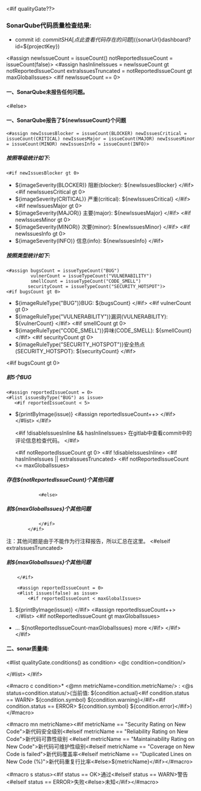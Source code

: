 <#if qualityGate??>
### SonarQube代码质量检查结果: 
+ commit id: ${commitSHA}
[点此查看代码存在的问题](${sonarUrl}dashboard?id=${projectKey})

<#assign newIssueCount = issueCount() notReportedIssueCount = issueCount(false)>
<#assign hasInlineIssues = newIssueCount gt notReportedIssueCount extraIssuesTruncated = notReportedIssueCount gt maxGlobalIssues>
<#if newIssueCount == 0>
#### 一、SonarQube未报告任何问题。
<#else>
#### 一、SonarQube报告了${newIssueCount}个问题
    <#assign newIssuesBlocker = issueCount(BLOCKER) newIssuesCritical = issueCount(CRITICAL) newIssuesMajor = issueCount(MAJOR) newIssuesMinor = issueCount(MINOR) newIssuesInfo = issueCount(INFO)>
##### 按照等级统计如下:     
    <#if newIssuesBlocker gt 0>
* ${imageSeverity(BLOCKER)} 阻断(blocker): ${newIssuesBlocker} 
    </#if>
    <#if newIssuesCritical gt 0>
* ${imageSeverity(CRITICAL)} 严重(critical): ${newIssuesCritical} 
    </#if>
    <#if newIssuesMajor gt 0>
* ${imageSeverity(MAJOR)} 主要(major): ${newIssuesMajor} 
    </#if>
    <#if newIssuesMinor gt 0>
* ${imageSeverity(MINOR)} 次要(minor): ${newIssuesMinor} 
    </#if>
    <#if newIssuesInfo gt 0>
* ${imageSeverity(INFO)} 信息(info): ${newIssuesInfo} 
    </#if>

##### 按照类型统计如下:     
    <#assign bugsCount = issueTypeCount("BUG") 
             vulnerCount = issueTypeCount("VULNERABILITY")
             smellCount = issueTypeCount("CODE_SMELL")
            securityCount = issueTypeCount("SECURITY_HOTSPOT")>
    <#if bugsCount gt 0>
* ${imageRuleType("BUG")}BUG: ${bugsCount}
    </#if>
    <#if vulnerCount gt 0>
* ${imageRuleType("VULNERABILITY")}漏洞(VULNERABILITY): ${vulnerCount}
    </#if>
    <#if smellCount gt 0>
* ${imageRuleType("CODE_SMELL")}异味(CODE_SMELL): ${smellCount}
    </#if>
    <#if securityCount gt 0>
* ${imageRuleType("SECURITY_HOTSPOT")}安全热点(SECURITY_HOTSPOT): ${securityCount}
    </#if>



<#if bugsCount gt 0>
##### 前5个BUG
    <#assign reportedIssueCount = 0>
    <#list issuesByType("BUG") as issue>
       <#if reportedIssueCount < 5>
* ${printByImage(issue)}
       <#assign reportedIssueCount++>
       </#if>
    </#list>
</#if>

    <#if !disableIssuesInline && hasInlineIssues>
在gitlab中查看commit中的评论信息检查代码。
    </#if>
    
    <#if notReportedIssueCount gt 0>
        <#if !disableIssuesInline>
            <#if hasInlineIssues || extraIssuesTruncated>
                <#if notReportedIssueCount <= maxGlobalIssues>

##### 存在${notReportedIssueCount}个其他问题
                <#else>

##### 前${maxGlobalIssues}个其他问题
                </#if>
            </#if>
注：其他问题是由于不能作为行注释报告，所以汇总在这里。
        <#elseif extraIssuesTruncated>

##### 前${maxGlobalIssues}个其他问题
        </#if>

        <#assign reportedIssueCount = 0>
        <#list issues(false) as issue>
            <#if reportedIssueCount < maxGlobalIssues>
1. ${printByImage(issue)}
            </#if>
            <#assign reportedIssueCount++>
        </#list>
        <#if notReportedIssueCount gt maxGlobalIssues>
* ... ${notReportedIssueCount-maxGlobalIssues} more
        </#if>
    </#if>
</#if>


#### 二、sonar质量阈: 
<#list qualityGate.conditions() as condition>
<@c condition=condition/>

</#list>
</#if>


<#macro c condition>* <@mn metricName=condition.metricName/> : <@s status=condition.status/>(当前值: ${condition.actual}<#if condition.status == WARN> ${condition.symbol} ${condition.warning}</#if><#if condition.status == ERROR> ${condition.symbol} ${condition.error}</#if>)</#macro>

<#macro mn metricName><#if metricName == "Security Rating on New Code">新代码安全级别<#elseif metricName == "Reliability Rating on New Code">新代码可靠性级别	<#elseif metricName == "Maintainability Rating on New Code">新代码可维护性级别<#elseif metricName == "Coverage on New Code is failed">新代码覆盖率<#elseif metricName == "Duplicated Lines on New Code (%)">新代码重复行比率<#else>${metricName}</#if></#macro>

<#macro s status><#if status == OK>通过<#elseif status == WARN>警告<#elseif status == ERROR>失败<#else>未知</#if></#macro>

